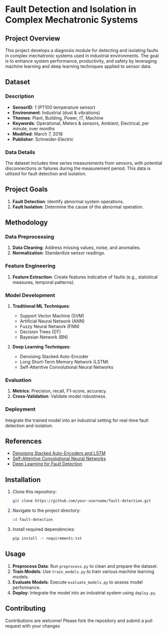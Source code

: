 # Fault Detection and Isolation in Complex Mechatronic Systems

## Project Overview

This project develops a diagnosis module for detecting and isolating faults in complex mechatronic systems used in industrial environments. The goal is to enhance system performance, productivity, and safety by leveraging machine learning and deep learning techniques applied to sensor data.

## Dataset

### Description

- **SensorID**: 1 (PT100 temperature sensor)
- **Environment**: Industrial (dust & vibrations)
- **Themes**: Plant, Building, Power, IT, Machine
- **Keywords**: Operational, Meters & sensors, Ambient, Electrical, per minute, over months
- **Modified**: March 7, 2018
- **Publisher**: Schneider-Electric

### Data Details

The dataset includes time series measurements from sensors, with potential disconnections or failures during the measurement period. This data is utilized for fault detection and isolation.

## Project Goals

1. **Fault Detection**: Identify abnormal system operations.
2. **Fault Isolation**: Determine the cause of the abnormal operation.

## Methodology

### Data Preprocessing

1. **Data Cleaning**: Address missing values, noise, and anomalies.
2. **Normalization**: Standardize sensor readings.

### Feature Engineering

1. **Feature Extraction**: Create features indicative of faults (e.g., statistical measures, temporal patterns).

### Model Development

1. **Traditional ML Techniques**:
   - Support Vector Machine (SVM)
   - Artificial Neural Network (ANN)
   - Fuzzy Neural Network (FNN)
   - Decision Trees (DT)
   - Bayesian Network (BN)

2. **Deep Learning Techniques**:
   - Denoising Stacked Auto-Encoder
   - Long Short-Term Memory Network (LSTM)
   - Self-Attentive Convolutional Neural Networks

### Evaluation

1. **Metrics**: Precision, recall, F1-score, accuracy.
2. **Cross-Validation**: Validate model robustness.

### Deployment

Integrate the trained model into an industrial setting for real-time fault detection and isolation.

## References

- [Denoising Stacked Auto-Encoders and LSTM](https://arxiv.org/pdf/2006.13380.pdf)
- [Self-Attentive Convolutional Neural Networks](https://www.sciencedirect.com/science/article/abs/pii/S0020025520308422)
- [Deep Learning for Fault Detection](https://reader.elsevier.com/reader/sd/pii/S0306261920308114?token=1675928516A34730661B0C6A35207B4AB4BECC82512AC9C5A4F09E0D5395594AA636FF55A3BDE3206452AE185E61951B)

## Installation

1. Clone this repository:
    ```bash
    git clone https://github.com/your-username/fault-detection.git
    ```

2. Navigate to the project directory:
    ```bash
    cd fault-detection
    ```

3. Install required dependencies:
    ```bash
    pip install -r requirements.txt
    ```

## Usage

1. **Preprocess Data**: Run `preprocess.py` to clean and prepare the dataset.
2. **Train Models**: Use `train_models.py` to train various machine learning models.
3. **Evaluate Models**: Execute `evaluate_models.py` to assess model performance.
4. **Deploy**: Integrate the model into an industrial system using `deploy.py`.

## Contributing

Contributions are welcome! Please fork the repository and submit a pull request with your changes


